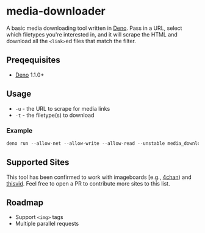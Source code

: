 # media-downloader

A basic media downloading tool written in [Deno](https://deno.land). Pass in a URL, select which filetypes you're interested in, and it will scrape the HTML and download all the `<link>`ed files that match the filter.

## Preqequisites

* [Deno](https://deno.land) 1.1.0+

## Usage

- `-u` - the URL to scrape for media links
- `-t` - the filetype(s) to download

### Example

```ts
deno run --allow-net --allow-write --allow-read --unstable media_downloader.ts -t jpg -t png -u https://dribbble.com/shots
```

## Supported Sites

This tool has been confirmed to work with imageboards [e.g., [4chan](https://4chan.org)) and [thisvid](https://thisvid.space). Feel free to open a PR to contribute more sites to this list.

## Roadmap

- Support `<img>` tags
- Multiple parallel requests
